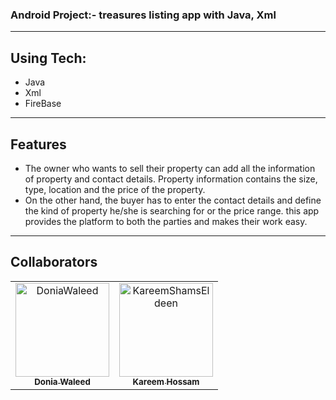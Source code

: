 ### Android Project:- treasures listing app with Java, Xml
---
## Using Tech:
* Java
* Xml
* FireBase
---
## Features

*	The owner who wants to sell their property can add
all the information of property and contact details.
Property information contains the size, type,
location and the price of the property.
*	On the other hand, the buyer has to enter the
contact details and define the kind of property
he/she is searching for or the price range. this app
provides the platform to both the parties and
makes their work easy.
---

## Collaborators
<table>
<tr>
    <td align="center">
        <a href="https://github.com/DoniaWaleed">
            <img src="https://avatars.githubusercontent.com/u/102042718?v=4" width="150;" alt="DoniaWaleed"/>
            <br />
            <sub><b>Donia Waleed</b></sub>
        </a>
    </td>
    <td align="center">
        <a href="https://github.com/KareemShamsEldeen">
            <img src="https://avatars.githubusercontent.com/u/86855652?s=400&u=0b1cf9ef0457c92806e51ee3cb2992f14fa9c5d2&v=4" width="150;" alt="KareemShamsEldeen"/>
            <br />
            <sub><b>Kareem Hossam</b></sub>
        </a>
    </td>
  </tr>
</table>

